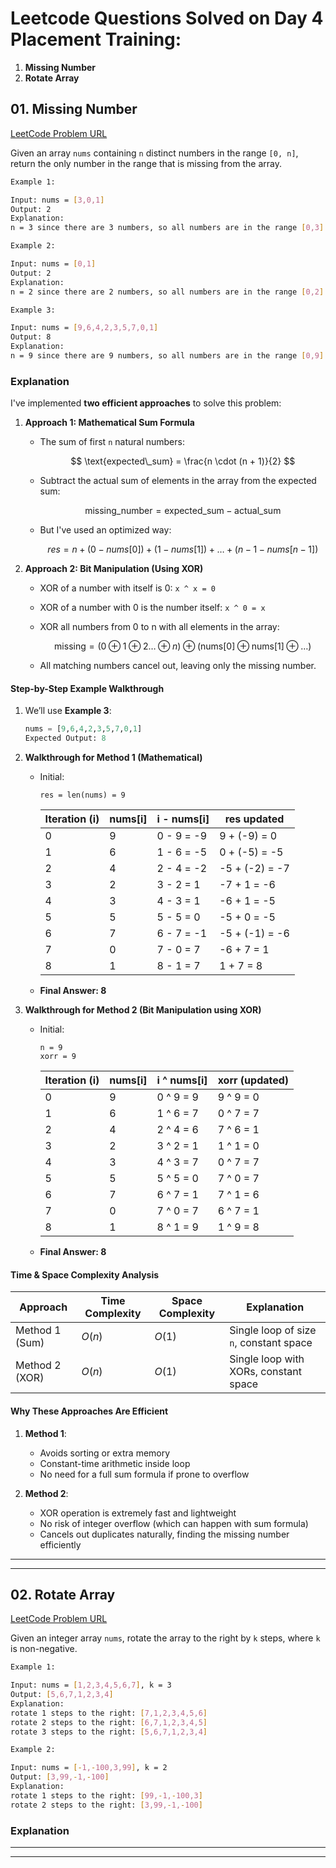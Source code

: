 # Leetcode Questions Solved on Day 4 Placement Training:

1. **Missing Number**
2. **Rotate Array**

## 01. Missing Number

[LeetCode Problem URL](https://leetcode.com/problems/missing-number/)

Given an array `nums` containing `n` distinct numbers in the range `[0, n]`, return the only number in the range that is missing from the array.

```bash
Example 1:

Input: nums = [3,0,1]
Output: 2
Explanation:
n = 3 since there are 3 numbers, so all numbers are in the range [0,3]. 2 is the missing number in the range since it does not appear in nums.
```

```bash
Example 2:

Input: nums = [0,1]
Output: 2
Explanation:
n = 2 since there are 2 numbers, so all numbers are in the range [0,2]. 2 is the missing number in the range since it does not appear in nums.
```

```bash
Example 3:

Input: nums = [9,6,4,2,3,5,7,0,1]
Output: 8
Explanation:
n = 9 since there are 9 numbers, so all numbers are in the range [0,9]. 8 is the missing number in the range since it does not appear in nums.
```

### Explanation

I've implemented **two efficient approaches** to solve this problem:

1. **Approach 1: Mathematical Sum Formula**

   - The sum of first `n` natural numbers:

     $$
     \text{expected\_sum} = \frac{n \cdot (n + 1)}{2}
     $$

   - Subtract the actual sum of elements in the array from the expected sum:

     $$
     \text{missing\_number} = \text{expected\_sum} - \text{actual\_sum}
     $$

   - But I've used an optimized way:

     $$
     res = n + (0 - nums[0]) + (1 - nums[1]) + \dots + (n-1 - nums[n-1])
     $$

2. **Approach 2: Bit Manipulation (Using XOR)**

   - XOR of a number with itself is 0: `x ^ x = 0`
   - XOR of a number with 0 is the number itself: `x ^ 0 = x`
   - XOR all numbers from 0 to n with all elements in the array:

     $$
     \text{missing} = (0 \oplus 1 \oplus 2 \dots \oplus n) \oplus (\text{nums[0]} \oplus \text{nums[1]} \oplus \dots)
     $$

   - All matching numbers cancel out, leaving only the missing number.

#### Step-by-Step Example Walkthrough

1. We’ll use **Example 3**:

   ```python
   nums = [9,6,4,2,3,5,7,0,1]
   Expected Output: 8
   ```

2. **Walkthrough for Method 1 (Mathematical)**

   - Initial:

     ```
     res = len(nums) = 9
     ```

     | Iteration (i) | nums\[i] | i - nums\[i] | res updated    |
     | ------------- | -------- | ------------ | -------------- |
     | 0             | 9        | 0 - 9 = -9   | 9 + (-9) = 0   |
     | 1             | 6        | 1 - 6 = -5   | 0 + (-5) = -5  |
     | 2             | 4        | 2 - 4 = -2   | -5 + (-2) = -7 |
     | 3             | 2        | 3 - 2 = 1    | -7 + 1 = -6    |
     | 4             | 3        | 4 - 3 = 1    | -6 + 1 = -5    |
     | 5             | 5        | 5 - 5 = 0    | -5 + 0 = -5    |
     | 6             | 7        | 6 - 7 = -1   | -5 + (-1) = -6 |
     | 7             | 0        | 7 - 0 = 7    | -6 + 7 = 1     |
     | 8             | 1        | 8 - 1 = 7    | 1 + 7 = 8      |

   - **Final Answer: 8**

3. **Walkthrough for Method 2 (Bit Manipulation using XOR)**

   - Initial:

     ```
     n = 9
     xorr = 9
     ```

     | Iteration (i) | nums\[i] | i ^ nums\[i] | xorr (updated) |
     | ------------- | -------- | ------------ | -------------- |
     | 0             | 9        | 0 ^ 9 = 9    | 9 ^ 9 = 0      |
     | 1             | 6        | 1 ^ 6 = 7    | 0 ^ 7 = 7      |
     | 2             | 4        | 2 ^ 4 = 6    | 7 ^ 6 = 1      |
     | 3             | 2        | 3 ^ 2 = 1    | 1 ^ 1 = 0      |
     | 4             | 3        | 4 ^ 3 = 7    | 0 ^ 7 = 7      |
     | 5             | 5        | 5 ^ 5 = 0    | 7 ^ 0 = 7      |
     | 6             | 7        | 6 ^ 7 = 1    | 7 ^ 1 = 6      |
     | 7             | 0        | 7 ^ 0 = 7    | 6 ^ 7 = 1      |
     | 8             | 1        | 8 ^ 1 = 9    | 1 ^ 9 = 8      |

   - **Final Answer: 8**

#### Time & Space Complexity Analysis

| Approach       | Time Complexity | Space Complexity | Explanation                             |
| -------------- | --------------- | ---------------- | --------------------------------------- |
| Method 1 (Sum) | $O(n)$          | $O(1)$           | Single loop of size `n`, constant space |
| Method 2 (XOR) | $O(n)$          | $O(1)$           | Single loop with XORs, constant space   |

#### Why These Approaches Are Efficient

1. **Method 1**:

   - Avoids sorting or extra memory
   - Constant-time arithmetic inside loop
   - No need for a full sum formula if prone to overflow

2. **Method 2**:

   - XOR operation is extremely fast and lightweight
   - No risk of integer overflow (which can happen with sum formula)
   - Cancels out duplicates naturally, finding the missing number efficiently

---

---

## 02. Rotate Array

[LeetCode Problem URL](https://leetcode.com/problems/rotate-array/)

Given an integer array `nums`, rotate the array to the right by `k` steps, where `k` is non-negative.

```bash
Example 1:

Input: nums = [1,2,3,4,5,6,7], k = 3
Output: [5,6,7,1,2,3,4]
Explanation:
rotate 1 steps to the right: [7,1,2,3,4,5,6]
rotate 2 steps to the right: [6,7,1,2,3,4,5]
rotate 3 steps to the right: [5,6,7,1,2,3,4]
```

```bash
Example 2:

Input: nums = [-1,-100,3,99], k = 2
Output: [3,99,-1,-100]
Explanation:
rotate 1 steps to the right: [99,-1,-100,3]
rotate 2 steps to the right: [3,99,-1,-100]
```

### Explanation

---

---
